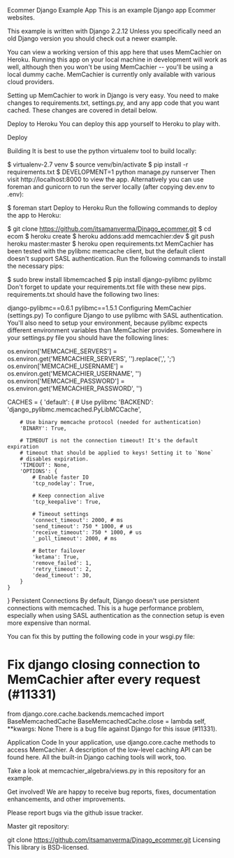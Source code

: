Ecommer Django Example App
This is an example Django app Ecommer websites.

This example is written with Django 2.2.12 Unless you specifically need an old Django version you should check out a newer example.

You can view a working version of this app here that uses MemCachier on Heroku. Running this app on your local machine in development will work as well, although then you won't be using MemCachier -- you'll be using a local dummy cache. MemCachier is currently only available with various cloud providers.

Setting up MemCachier to work in Django is very easy. You need to make changes to requirements.txt, settings.py, and any app code that you want cached. These changes are covered in detail below.

Deploy to Heroku
You can deploy this app yourself to Heroku to play with.

Deploy

Building
It is best to use the python virtualenv tool to build locally:

$ virtualenv-2.7 venv
$ source venv/bin/activate
$ pip install -r requirements.txt
$ DEVELOPMENT=1 python manage.py runserver
Then visit http://localhost:8000 to view the app. Alternatively you can use foreman and gunicorn to run the server locally (after copying dev.env to .env):

$ foreman start
Deploy to Heroku
Run the following commands to deploy the app to Heroku:

$ git clone https://github.com/itsamanverma/Djnago_ecommer.git
$ cd ecom
$ heroku create
$ heroku addons:add memcachier:dev
$ git push heroku master:master
$ heroku open
requirements.txt
MemCachier has been tested with the pylibmc memcache client, but the default client doesn't support SASL authentication. Run the following commands to install the necessary pips:

$ sudo brew install libmemcached
$ pip install django-pylibmc pylibmc
Don't forget to update your requirements.txt file with these new pips. requirements.txt should have the following two lines:

django-pylibmc==0.6.1
pylibmc==1.5.1
Configuring MemCachier (settings.py)
To configure Django to use pylibmc with SASL authentication. You'll also need to setup your environment, because pylibmc expects different environment variables than MemCachier provides. Somewhere in your settings.py file you should have the following lines:

os.environ['MEMCACHE_SERVERS'] = os.environ.get('MEMCACHIER_SERVERS', '').replace(',', ';')
os.environ['MEMCACHE_USERNAME'] = os.environ.get('MEMCACHIER_USERNAME', '')
os.environ['MEMCACHE_PASSWORD'] = os.environ.get('MEMCACHIER_PASSWORD', '')

CACHES = {
    'default': {
        # Use pylibmc
        'BACKEND': 'django_pylibmc.memcached.PyLibMCCache',

        # Use binary memcache protocol (needed for authentication)
        'BINARY': True,

        # TIMEOUT is not the connection timeout! It's the default expiration
        # timeout that should be applied to keys! Setting it to `None`
        # disables expiration.
        'TIMEOUT': None,
        'OPTIONS': {
            # Enable faster IO
            'tcp_nodelay': True,

            # Keep connection alive
            'tcp_keepalive': True,

            # Timeout settings
            'connect_timeout': 2000, # ms
            'send_timeout': 750 * 1000, # us
            'receive_timeout': 750 * 1000, # us
            '_poll_timeout': 2000, # ms

            # Better failover
            'ketama': True,
            'remove_failed': 1,
            'retry_timeout': 2,
            'dead_timeout': 30,
        }
    }
}
Persistent Connections
By default, Django doesn't use persistent connections with memcached. This is a huge performance problem, especially when using SASL authentication as the connection setup is even more expensive than normal.

You can fix this by putting the following code in your wsgi.py file:

# Fix django closing connection to MemCachier after every request (#11331)
from django.core.cache.backends.memcached import BaseMemcachedCache
BaseMemcachedCache.close = lambda self, **kwargs: None
There is a bug file against Django for this issue (#11331).

Application Code
In your application, use django.core.cache methods to access MemCachier. A description of the low-level caching API can be found here. All the built-in Django caching tools will work, too.

Take a look at memcachier_algebra/views.py in this repository for an example.

Get involved!
We are happy to receive bug reports, fixes, documentation enhancements, and other improvements.

Please report bugs via the github issue tracker.

Master git repository:

git clone https://github.com/itsamanverma/Djnago_ecommer.git
Licensing
This library is BSD-licensed.
